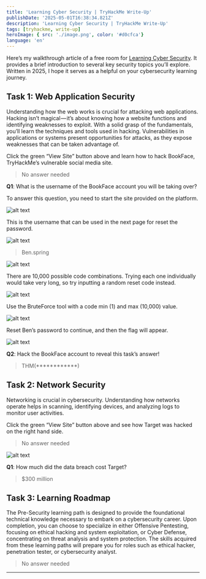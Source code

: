 ```yaml
---
title: 'Learning Cyber Security | TryHackMe Write-Up'
publishDate: '2025-05-01T16:38:34.821Z'
description: 'Learning Cyber Security | TryHackMe Write-Up'
tags: [tryhackme, write-up]
heroImage: { src: './image.png', color: '#d0cfca'}
language: 'en'
---
```

Here’s my walkthrough article of a free room for [Learning Cyber Security](https://tryhackme.com/room/beginnerpathintro). It provides a brief introduction to several key security topics you’ll explore. Written in 2025, I hope it serves as a helpful on your cybersecurity learning journey.

## Task 1: Web Application Security

Understanding how the web works is crucial for attacking web applications. Hacking isn’t magical — it’s about knowing how a website functions and identifying weaknesses to exploit. With a solid grasp of the fundamentals, you’ll learn the techniques and tools used in hacking. Vulnerabilities in applications or systems present opportunities for attacks, as they expose weaknesses that can be taken advantage of.

Click the green “View Site” button above and learn how to hack BookFace, TryHackMe’s vulnerable social media site.

> No answer needed

**Q1**: What is the username of the BookFace account you will be taking over?

To answer this question, you need to start the site provided on the platform.

![alt text](https://cdn-images-1.medium.com/max/800/1*Buu_j12m_gv6mbyUsZHVrw.png)

This is the username that can be used in the next page for reset the password.

![alt text](https://cdn-images-1.medium.com/max/800/1*2mURjdeNZUomYHUpALWGJg.png)

> Ben.spring

![alt text](https://cdn-images-1.medium.com/max/800/1*Q3Pmt1_kYnOq4DFKkyryBQ.png)

There are 10,000 possible code combinations. Trying each one individually would take very long, so try inputting a random reset code instead.

![alt text](https://cdn-images-1.medium.com/max/800/1*UHmZEYHkF7Mln7YG6OhH8A.png)

Use the BruteForce tool with a code min (1) and max (10,000) value.

![alt text](https://cdn-images-1.medium.com/max/800/1*88l3XwPrt2lmAS0_Xr1AxA.png)

Reset Ben’s password to continue, and then the flag will appear.

![alt text](https://cdn-images-1.medium.com/max/800/1*dm2nKuIERVaTV1gbPpiZvw.png)

**Q2**: Hack the BookFace account to reveal this task’s answer!

> THM(************)

## Task 2: Network Security

​Networking is crucial in cybersecurity. Understanding how networks operate helps in scanning, identifying devices, and analyzing logs to monitor user activities.

Click the green “View Site” button above and see how Target was hacked on the right hand side.

> No answer needed

![alt text](https://cdn-images-1.medium.com/max/800/1*Vys_ZPuuCeo6xkRn26hkhw.png)

**Q1**: How much did the data breach cost Target?

> $300 million

## Task 3: Learning Roadmap

The Pre-Security learning path is designed to provide the foundational technical knowledge necessary to embark on a cybersecurity career. Upon completion, you can choose to specialize in either Offensive Pentesting, focusing on ethical hacking and system exploitation, or Cyber Defense, concentrating on threat analysis and system protection. The skills acquired from these learning paths will prepare you for roles such as ethical hacker, penetration tester, or cybersecurity analyst.

> No answer needed

* * *
